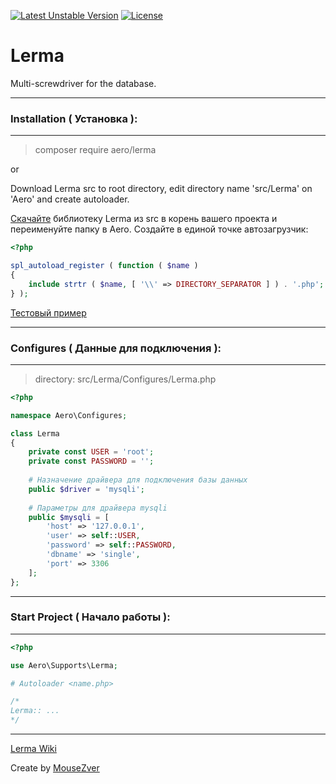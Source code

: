 [![Latest Unstable Version](https://poser.pugx.org/aero/lerma/v/unstable)](https://packagist.org/packages/aero/lerma) [![License](https://poser.pugx.org/aero/lerma/license)](https://packagist.org/packages/aero/lerma)

# Lerma
Multi-screwdriver for the database.

***
### Installation ( Установка ):
***
> composer require aero/lerma

or

Download Lerma src to root directory, edit directory name 'src/Lerma' on 'Aero' and create autoloader.

[Скачайте](https://github.com/MouseZver/Lerma/archive/v1.1.2.1.zip) библиотеку Lerma из src в корень вашего проекта и переименуйте папку в Aero. Создайте в единой точке автозагрузчик: 

```PHP
<?php

spl_autoload_register ( function ( $name )
{
	include strtr ( $name, [ '\\' => DIRECTORY_SEPARATOR ] ) . '.php';
} );
```

[Тестовый пример](https://github.com/MouseZver/Lerma/blob/master/tests/test.php)

***
### Configures ( Данные для подключения ):
***
> directory: src/Lerma/Configures/Lerma.php

```PHP
<?php

namespace Aero\Configures;

class Lerma
{
	private const USER = 'root';
	private const PASSWORD = '';
	
	# Назначение драйвера для подключения базы данных
	public $driver = 'mysqli';
	
	# Параметры для драйвера mysqli
	public $mysqli = [
		'host' => '127.0.0.1',
		'user' => self::USER,
		'password' => self::PASSWORD,
		'dbname' => 'single',
		'port' => 3306
	];
};
```

***
### Start Project ( Начало работы ):
***

```PHP
<?php

use Aero\Supports\Lerma;

# Autoloader <name.php>

/* 
Lerma:: ...
*/
```

***

[Lerma Wiki](https://github.com/MouseZver/Lerma/wiki)

Create by [MouseZver](https://php.ru/forum/members/40235)
